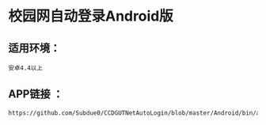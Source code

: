 校园网自动登录Android版
=====================



适用环境：<br>
---------------------
    安卓4.4以上
APP链接 ：<br>
--------------------                                                            
    https://github.com/Subdue0/CCDGUTNetAutoLogin/blob/master/Android/bin/apk/%E6%A0%A1%E5%9B%AD%E7%BD%91%E8%87%AA%E5%8A%A8%E7%99%BB%E5%BD%95.apk
